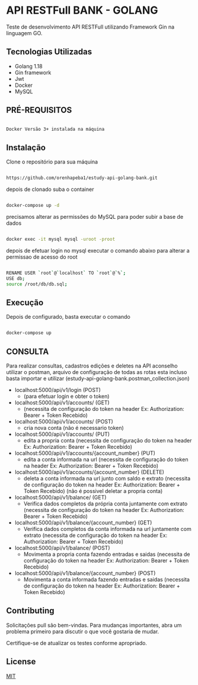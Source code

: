 # API RESTFull BANK - GOLANG

Teste de desenvolvimento API RESTFull utilizando Framework Gin na linguagem GO.


## Tecnologias Utilizadas
- Golang 1.18
- Gin framework
- Jwt
- Docker
- MySQL

## PRÉ-REQUISITOS


```bash

Docker Versão 3+ instalada na máquina

```

## Instalação

Clone o repositório para sua máquina

```bash

https://github.com/orenhapeba1/estudy-api-golang-bank.git

```

depois de clonado suba o container 

```bash

docker-compose up -d

```

precisamos alterar as permissões do MySQL para poder subir a base de dados
```bash

docker exec -it mysql mysql -uroot -proot

```
depois de efetuar login no mysql executar o comando abaixo para alterar a permissao de acesso do root
```bash

RENAME USER `root`@`localhost` TO `root`@`%`;
USE db;
source /root/db/db.sql;

```


## Execução
Depois de configurado, basta executar o comando 
```bash

docker-compose up

```

## CONSULTA
Para realizar consultas, cadastros edições e deletes na API aconselho utilizar o postman, arquivo de configuração de todas as rotas esta incluso basta importar e utilizar (estudy-api-golang-bank.postman_collection.json)

- localhost:5000/api/v1/login (POST)
   - (para efetuar login e obter o token)
- localhost:5000/api/v1/accounts/ (GET)
  - (necessita de configuração do token na header Ex: Authorization: Bearer + Token Recebido)
- localhost:5000/api/v1/accounts/ (POST) 
  - cria nova conta (não é necessario token)
- localhost:5000/api/v1/accounts/ (PUT) 
  - edita a propria conta (necessita de configuração do token na header Ex: Authorization: Bearer + Token Recebido)
- localhost:5000/api/v1/accounts/{account_number} (PUT)
    - edita a conta informada na url (necessita de configuração do token na header Ex: Authorization: Bearer + Token Recebido)
- localhost:5000/api/v1/accounts/{account_number} (DELETE)
    - deleta a conta informada na url junto com saldo e extrato (necessita de configuração do token na header Ex: Authorization: Bearer + Token Recebido) (não é possivel deletar a propria conta)
- localhost:5000/api/v1/balance/ (GET)
    - Verifica dados completos da própria conta juntamente com extrato (necessita de configuração do token na header Ex: Authorization: Bearer + Token Recebido)
- localhost:5000/api/v1/balance/{account_number} (GET)
    - Verifica dados completos da conta informada na url juntamente com extrato (necessita de configuração do token na header Ex: Authorization: Bearer + Token Recebido)
- localhost:5000/api/v1/balance/ (POST)
    - Movimenta a propria conta fazendo entradas e saidas (necessita de configuração do token na header Ex: Authorization: Bearer + Token Recebido)
- localhost:5000/api/v1/balance/{account_number} (POST)
    - Movimenta a conta informada fazendo entradas e saidas (necessita de configuração do token na header Ex: Authorization: Bearer + Token Recebido)


## Contributing

Solicitações pull são bem-vindas. Para mudanças importantes, abra um problema primeiro
para discutir o que você gostaria de mudar.

Certifique-se de atualizar os testes conforme apropriado.

## License

[MIT](https://choosealicense.com/licenses/mit/)
